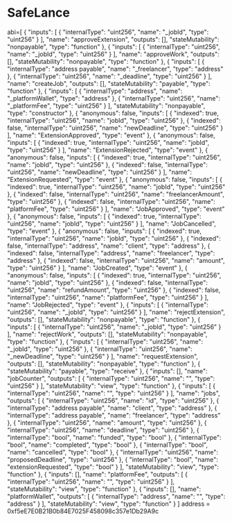 # SafeLance

abi=[
	{
		"inputs": [
			{
				"internalType": "uint256",
				"name": "_jobId",
				"type": "uint256"
			}
		],
		"name": "approveExtension",
		"outputs": [],
		"stateMutability": "nonpayable",
		"type": "function"
	},
	{
		"inputs": [
			{
				"internalType": "uint256",
				"name": "_jobId",
				"type": "uint256"
			}
		],
		"name": "approveWork",
		"outputs": [],
		"stateMutability": "nonpayable",
		"type": "function"
	},
	{
		"inputs": [
			{
				"internalType": "address payable",
				"name": "_freelancer",
				"type": "address"
			},
			{
				"internalType": "uint256",
				"name": "_deadline",
				"type": "uint256"
			}
		],
		"name": "createJob",
		"outputs": [],
		"stateMutability": "payable",
		"type": "function"
	},
	{
		"inputs": [
			{
				"internalType": "address",
				"name": "_platformWallet",
				"type": "address"
			},
			{
				"internalType": "uint256",
				"name": "_platformFee",
				"type": "uint256"
			}
		],
		"stateMutability": "nonpayable",
		"type": "constructor"
	},
	{
		"anonymous": false,
		"inputs": [
			{
				"indexed": true,
				"internalType": "uint256",
				"name": "jobId",
				"type": "uint256"
			},
			{
				"indexed": false,
				"internalType": "uint256",
				"name": "newDeadline",
				"type": "uint256"
			}
		],
		"name": "ExtensionApproved",
		"type": "event"
	},
	{
		"anonymous": false,
		"inputs": [
			{
				"indexed": true,
				"internalType": "uint256",
				"name": "jobId",
				"type": "uint256"
			}
		],
		"name": "ExtensionRejected",
		"type": "event"
	},
	{
		"anonymous": false,
		"inputs": [
			{
				"indexed": true,
				"internalType": "uint256",
				"name": "jobId",
				"type": "uint256"
			},
			{
				"indexed": false,
				"internalType": "uint256",
				"name": "newDeadline",
				"type": "uint256"
			}
		],
		"name": "ExtensionRequested",
		"type": "event"
	},
	{
		"anonymous": false,
		"inputs": [
			{
				"indexed": true,
				"internalType": "uint256",
				"name": "jobId",
				"type": "uint256"
			},
			{
				"indexed": false,
				"internalType": "uint256",
				"name": "freelancerAmount",
				"type": "uint256"
			},
			{
				"indexed": false,
				"internalType": "uint256",
				"name": "platformFee",
				"type": "uint256"
			}
		],
		"name": "JobApproved",
		"type": "event"
	},
	{
		"anonymous": false,
		"inputs": [
			{
				"indexed": true,
				"internalType": "uint256",
				"name": "jobId",
				"type": "uint256"
			}
		],
		"name": "JobCancelled",
		"type": "event"
	},
	{
		"anonymous": false,
		"inputs": [
			{
				"indexed": true,
				"internalType": "uint256",
				"name": "jobId",
				"type": "uint256"
			},
			{
				"indexed": false,
				"internalType": "address",
				"name": "client",
				"type": "address"
			},
			{
				"indexed": false,
				"internalType": "address",
				"name": "freelancer",
				"type": "address"
			},
			{
				"indexed": false,
				"internalType": "uint256",
				"name": "amount",
				"type": "uint256"
			}
		],
		"name": "JobCreated",
		"type": "event"
	},
	{
		"anonymous": false,
		"inputs": [
			{
				"indexed": true,
				"internalType": "uint256",
				"name": "jobId",
				"type": "uint256"
			},
			{
				"indexed": false,
				"internalType": "uint256",
				"name": "refundAmount",
				"type": "uint256"
			},
			{
				"indexed": false,
				"internalType": "uint256",
				"name": "platformFee",
				"type": "uint256"
			}
		],
		"name": "JobRejected",
		"type": "event"
	},
	{
		"inputs": [
			{
				"internalType": "uint256",
				"name": "_jobId",
				"type": "uint256"
			}
		],
		"name": "rejectExtension",
		"outputs": [],
		"stateMutability": "nonpayable",
		"type": "function"
	},
	{
		"inputs": [
			{
				"internalType": "uint256",
				"name": "_jobId",
				"type": "uint256"
			}
		],
		"name": "rejectWork",
		"outputs": [],
		"stateMutability": "nonpayable",
		"type": "function"
	},
	{
		"inputs": [
			{
				"internalType": "uint256",
				"name": "_jobId",
				"type": "uint256"
			},
			{
				"internalType": "uint256",
				"name": "_newDeadline",
				"type": "uint256"
			}
		],
		"name": "requestExtension",
		"outputs": [],
		"stateMutability": "nonpayable",
		"type": "function"
	},
	{
		"stateMutability": "payable",
		"type": "receive"
	},
	{
		"inputs": [],
		"name": "jobCounter",
		"outputs": [
			{
				"internalType": "uint256",
				"name": "",
				"type": "uint256"
			}
		],
		"stateMutability": "view",
		"type": "function"
	},
	{
		"inputs": [
			{
				"internalType": "uint256",
				"name": "",
				"type": "uint256"
			}
		],
		"name": "jobs",
		"outputs": [
			{
				"internalType": "uint256",
				"name": "id",
				"type": "uint256"
			},
			{
				"internalType": "address payable",
				"name": "client",
				"type": "address"
			},
			{
				"internalType": "address payable",
				"name": "freelancer",
				"type": "address"
			},
			{
				"internalType": "uint256",
				"name": "amount",
				"type": "uint256"
			},
			{
				"internalType": "uint256",
				"name": "deadline",
				"type": "uint256"
			},
			{
				"internalType": "bool",
				"name": "funded",
				"type": "bool"
			},
			{
				"internalType": "bool",
				"name": "completed",
				"type": "bool"
			},
			{
				"internalType": "bool",
				"name": "cancelled",
				"type": "bool"
			},
			{
				"internalType": "uint256",
				"name": "proposedDeadline",
				"type": "uint256"
			},
			{
				"internalType": "bool",
				"name": "extensionRequested",
				"type": "bool"
			}
		],
		"stateMutability": "view",
		"type": "function"
	},
	{
		"inputs": [],
		"name": "platformFee",
		"outputs": [
			{
				"internalType": "uint256",
				"name": "",
				"type": "uint256"
			}
		],
		"stateMutability": "view",
		"type": "function"
	},
	{
		"inputs": [],
		"name": "platformWallet",
		"outputs": [
			{
				"internalType": "address",
				"name": "",
				"type": "address"
			}
		],
		"stateMutability": "view",
		"type": "function"
	}
]
address = 0xf5eE7E0B21B0b84E7025F458098c357e1Db29A9c
